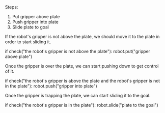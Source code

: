 

Steps:
1. Put gripper above plate
2. Push gripper into plate
3. Slide plate to goal

If the robot's gripper is not above the plate, we should move it to the plate in order to start sliding it.

if check("the robot's gripper is not above the plate"):
    robot.put("gripper above plate")
    
Once the gripper is over the plate, we can start pushing down to get control of it.

if check("the robot's gripper is above the plate and the robot's gripper is not in the plate"):
    robot.push("gripper into plate")
    
Once the gripper is trapping the plate, we can start sliding it to the goal.

if check("the robot's gripper is in the plate"):
    robot.slide("plate to the goal")